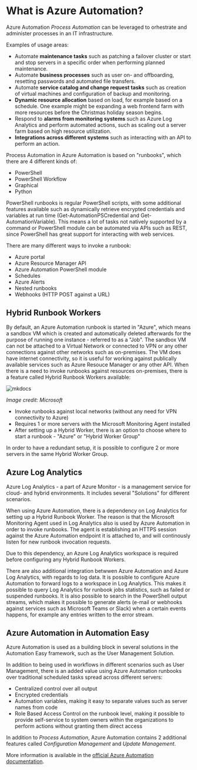 ﻿# What is Azure Automation?

Azure Automation *Process Automation* can be leveraged to orhestrate and administer processes in an IT infrastructure.

Examples of usage areas:
- Automate **maintenance tasks** such as patching a failover cluster or start and stop servers in a specific order when performing planned maintenance.
- Automate **business processes** such as user on- and offboarding, resetting passwords and automated file transfers.
- Automate **service catalog and change request tasks** such as creation of virtual machines and configuration of backup and monitoring.
- **Dynamic resource allocation** based on load, for example based on a schedule. One example might be expanding a web frontend farm with more resources before the Christmas holiday season begins.
- Respond to **alarms from monitoring systems** such as Azure Log Analytics and perform automated actions, such as scaling out a server farm based on high resource utilization.
- **Integrations across different systems** such as interacting with an API to perform an action.

Process Automation in Azure Automation is based on "runbooks", which there are 4 different kinds of:
- PowerShell
- PowerShell Workflow
- Graphical
- Python

PowerShell runbooks is regular PowerShell scripts, with some additional features available such as dynamically retrieve encrypted credentials and variables at run time (Get-AutomationPSCredential and Get-AutomationVariable). This means a lot of tasks not natively supported by a command or PowerShell module can be automated via APIs such as REST, since PowerShell has great support for interacting with web services.

There are many different ways to invoke a runbook:
- Azure portal
- Azure Resource Manager API
- Azure Automation PowerShell module
- Schedules
- Azure Alerts
- Nested runbooks
- Webhooks (HTTP POST against a URL)

## Hybrid Runbook Workers

By default, an Azure Automation runbook is started in "Azure", which means a sandbox VM which is created and automatically deleted afterwards for the purpose of running one instance - referred to as a "Job".
The sandbox VM can not be attached to a Virtual Network or connected to VPN or any other connections against other networks such as on-premises. The VM does have internet connectivity, so it is useful for working against publically available services such as Azure Resouce Manager or any other API.
When there is a need to invoke runbooks against resources on-premises, there is a feature called Hybrid Runbook Workers available:

![mkdocs](../img/hybridworker.png)

*Image credit: Microsoft*

- Invoke runbooks against local networks (without any need for VPN connectivity to Azure)
- Requires 1 or more servers with the Microsoft Monitoring Agent installed
- After setting up a Hybrid Worker, there is an option to choose where to start a runbook - "Azure" or "Hybrid Worker Group"

In order to have a redundant setup, it is possible to configure 2 or more servers in the same Hybrid Worker Group.


## Azure Log Analytics

Azure Log Analytics - a part of Azure Monitor - is a management service for cloud- and hybrid environments. It includes several "Solutions" for different scenarios.

When using Azure Automation, there is a dependency on Log Analytics for setting up a Hybrid Runbook Worker. The reason is that the Microsoft Monitoring Agent used in Log Analytics also is used by Azure Automation in order to invoke runbooks. The agent is establishing an HTTPS session against the Azure Automation endpoint it is attached to, and will continously listen for new runbook invocation requests.

Due to this dependency, an Azure Log Analytics workspace is required before configuring any Hybrid Runbook Workers.

There are also additional integration betwwen Azure Automation and Azure Log Analytics, with regards to log data. It is possible to configure Azure Automation to forward logs to a workspace in Log Analytics. This makes it possible to query Log Analytics for runbook jobs statistics, such as failed or suspended runbooks. It is also possible to search in the PowerShell output streams, which makes it possible to generate alerts (e-mail or webhooks against services such as Microsoft Teams or Slack) when a certain events happens, for example any entries written to the error stream.

## Azure Automation in Automation Easy

Azure Automation is used as a building block in several solutions in the Automation Easy framework, such as the User Management Solution.

In addition to being used in workflows in different scenarios such as User Management, there is an added value using Azure Automation runbooks over traditional scheduled tasks spread across different servers:
- Centralized control over all output
- Encrypted credentials
- Automation variables, making it easy to separate values such as server names from code
- Role Based Access Control on the runbook level, making it possible to provide self-service to system owners within the organizations to perform actions without granting them direct access

In addition to *Process Automation*, Azure Automation contains 2 additional features called *Configuration Management* and *Update Management*.

More information is available in the [official Azure Automation documentation](https://docs.microsoft.com/en-us/azure/automation/).